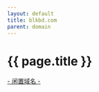 ```yaml
---
layout: default
title: blkbd.com
parent: domain
---
```


# {{ page.title }}

[- 闲置域名 -](http://{{page.title}})